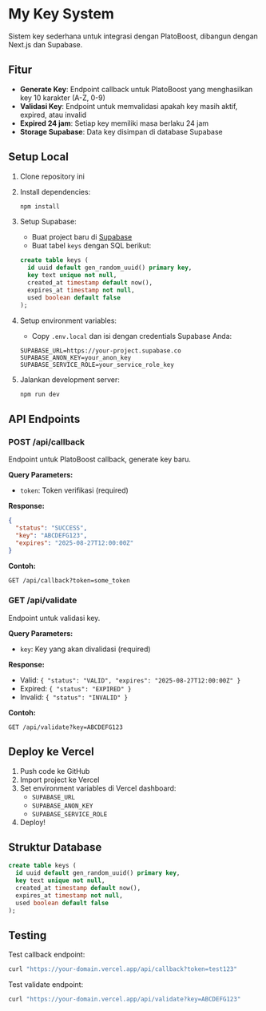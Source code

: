 # My Key System

Sistem key sederhana untuk integrasi dengan PlatoBoost, dibangun dengan Next.js dan Supabase.

## Fitur
- **Generate Key**: Endpoint callback untuk PlatoBoost yang menghasilkan key 10 karakter (A-Z, 0-9)
- **Validasi Key**: Endpoint untuk memvalidasi apakah key masih aktif, expired, atau invalid
- **Expired 24 jam**: Setiap key memiliki masa berlaku 24 jam
- **Storage Supabase**: Data key disimpan di database Supabase

## Setup Local

1. Clone repository ini
2. Install dependencies:
   ```bash
   npm install
   ```

3. Setup Supabase:
   - Buat project baru di [Supabase](https://supabase.com)
   - Buat tabel `keys` dengan SQL berikut:
   ```sql
   create table keys (
     id uuid default gen_random_uuid() primary key,
     key text unique not null,
     created_at timestamp default now(),
     expires_at timestamp not null,
     used boolean default false
   );
   ```

4. Setup environment variables:
   - Copy `.env.local` dan isi dengan credentials Supabase Anda:
   ```env
   SUPABASE_URL=https://your-project.supabase.co
   SUPABASE_ANON_KEY=your_anon_key
   SUPABASE_SERVICE_ROLE=your_service_role_key
   ```

5. Jalankan development server:
   ```bash
   npm run dev
   ```

## API Endpoints

### POST /api/callback
Endpoint untuk PlatoBoost callback, generate key baru.

**Query Parameters:**
- `token`: Token verifikasi (required)

**Response:**
```json
{
  "status": "SUCCESS",
  "key": "ABCDEFG123", 
  "expires": "2025-08-27T12:00:00Z"
}
```

**Contoh:**
```
GET /api/callback?token=some_token
```

### GET /api/validate
Endpoint untuk validasi key.

**Query Parameters:**
- `key`: Key yang akan divalidasi (required)

**Response:**
- Valid: `{ "status": "VALID", "expires": "2025-08-27T12:00:00Z" }`
- Expired: `{ "status": "EXPIRED" }`
- Invalid: `{ "status": "INVALID" }`

**Contoh:**
```
GET /api/validate?key=ABCDEFG123
```

## Deploy ke Vercel

1. Push code ke GitHub
2. Import project ke Vercel
3. Set environment variables di Vercel dashboard:
   - `SUPABASE_URL`
   - `SUPABASE_ANON_KEY`
   - `SUPABASE_SERVICE_ROLE`
4. Deploy!

## Struktur Database

```sql
create table keys (
  id uuid default gen_random_uuid() primary key,
  key text unique not null,
  created_at timestamp default now(),
  expires_at timestamp not null,
  used boolean default false
);
```

## Testing

Test callback endpoint:
```bash
curl "https://your-domain.vercel.app/api/callback?token=test123"
```

Test validate endpoint:
```bash
curl "https://your-domain.vercel.app/api/validate?key=ABCDEFG123"
```
